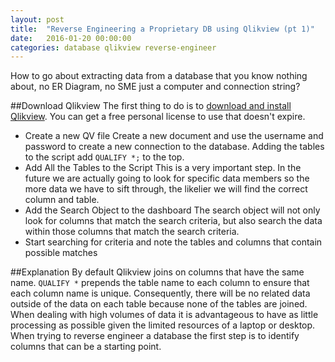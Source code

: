 ```yaml
---
layout: post
title:  "Reverse Engineering a Proprietary DB using Qlikview (pt 1)"
date:   2016-01-20 00:00:00 
categories: database qlikview reverse-engineer
---
```

How to go about extracting data from a database that you know nothing about, no ER Diagram, no SME just a computer and connection string?


##Download Qlikview
The first thing to do is to <a href="http://qlikview.com" target="_blank">download and install Qlikview</a>.  You can get a free personal license to use that doesn't expire.

+	Create a new QV file
Create a new document and use the username and password to create a new connection to the database.  Adding the tables to the script add `QUALIFY *;` to the top.
+	Add All the Tables to the Script
This is a very important step.  In the future we are actually going to look for specific data members so the more data we have to sift through, the likelier we will find the correct column and table.
+	Add the Search Object to the dashboard
The search object will not only look for columns that match the search criteria, but also search the data within those columns that match the search criteria.
+	Start searching for criteria and note the tables and columns that contain possible matches


##Explanation 
By default Qlikview joins on columns that have the same name.  `QUALIFY *` prepends the table name to each column to ensure that each column name is unique.  Consequently, there will be no related data outside of the data on each table because none of the tables are joined.  When dealing with high volumes of data it is advantageous to have as little processing as possible given the limited resources of a laptop or desktop.  When trying to reverse engineer a database the first step is to identify columns that can be a starting point.